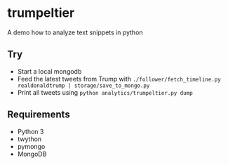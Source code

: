 # trumpeltier
A demo how to analyze text snippets in python

## Try

* Start a local mongodb
* Feed the latest tweets from Trump with `./follower/fetch_timeline.py realdonaldtrump | storage/save_to_mongo.py`
* Print all tweets using `python analytics/trumpeltier.py dump`

## Requirements

* Python 3
* twython
* pymongo
* MongoDB
